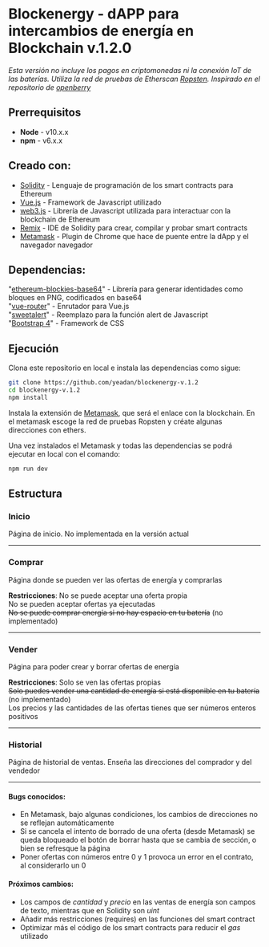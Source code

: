 # Blockenergy - dAPP para intercambios de energía en Blockchain v.1.2.0
*Esta versión no incluye los pagos en criptomonedas ni la conexión IoT de las baterías. Utiliza la red de pruebas de Etherscan [Ropsten](https://ropsten.etherscan.io/). Inspirado en el repositorio de [openberry](https://github.com/openberry-ac/Auction)*
  
## Prerrequisitos
* **Node** - v10.x.x 
* **npm** - v6.x.x 

## Creado con:
* [Solidity](https://solidity.readthedocs.io/en/v0.6.1/) - Lenguaje de programación de los smart contracts para Ethereum
* [Vue.js](https://vuejs.org/) - Framework de Javascript utilizado
* [web3.js](https://github.com/ethereum/web3.js/) - Librería de Javascript utilizada para interactuar con la blockchain de Ethereum   
* [Remix](https://remix.ethereum.org/) - IDE de Solidity para crear, compilar y probar smart contracts
* [Metamask](https://metamask.io/) - Plugin de Chrome que hace de puente entre la dApp y el navegador navegador

## Dependencias:
  "[ethereum-blockies-base64](https://https://www.npmjs.com/package/ethereum-blockies-base64)" - Librería para generar identidades como bloques en PNG, codificados en base64   
  "[vue-router](https://router.vuejs.org/)" - Enrutador para Vue.js   
  "[sweetalert](https://sweetalert2.github.io/)" - Reemplazo para la función alert de Javascript  
  "[Bootstrap 4](https://blog.getbootstrap.com/2019/11/28/bootstrap-4-4-1/)" - Framework de CSS 




## Ejecución

Clona este repositorio en local e instala las dependencias como sigue:

```bash
git clone https://github.com/yeadan/blockenergy-v.1.2
cd blockenergy-v.1.2
npm install
```
Instala la extensión de [Metamask](https://metamask.io/), que será el enlace con la blockchain. En el metamask escoge la red de pruebas Ropsten y créate algunas direcciones con ethers.

Una vez instalados el Metamask y todas las dependencias se podrá ejecutar en local con el comando:

```bash
npm run dev
```


## Estructura 

### Inicio
Página de inicio. No implementada en la versión actual  

---

### Comprar
Página donde se pueden ver las ofertas de energía y comprarlas   

__Restricciones__: 
No se puede aceptar una oferta propia   
No se pueden aceptar ofertas ya ejecutadas   
~~No se puede comprar energía si no hay espacio en tu batería~~ (no implementado)   

---
### Vender
Página para poder crear y borrar ofertas de energía  

__Restricciones__: 
Solo se ven las ofertas propias   
~~Solo puedes vender una cantidad de energía si está disponible en tu batería~~ (no implementado)   
Los precios y las cantidades de las ofertas tienes que ser números enteros positivos   

 ---
### Historial

Página de historial de ventas. Enseña las direcciones del comprador y del vendedor   

---


#### Bugs conocidos:

 - En Metamask, bajo algunas condiciones, los cambios de direcciones no se reflejan automáticamente  
 - Si se cancela el intento de borrado de una oferta (desde Metamask) se queda bloqueado el botón de borrar hasta que se cambia de sección, o bien se refresque la página   
 - Poner ofertas con números entre 0 y 1 provoca un error en el contrato, al considerarlo un 0   

#### Próximos cambios:

 - Los campos de *cantidad* y *precio* en las ventas de energía son campos de texto, mientras que en Solidity son *uint*   
 - Añadir más restricciones (requires) en las funciones del smart contract   
 - Optimizar más el código de los smart contracts para reducir el *gas* utilizado  

